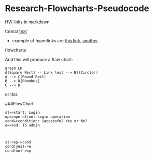# Research-Flowcharts-Pseudocode
HW 
links in markdown

 

format [text](link)
* example of hyperlinks are [this link](www.stackoverflow.com), [another](www.google.com)

 


flowcharts

 

And this will produce a flow chart:

 

```mermaid
graph LR
A[Square Rect] -- Link text --> B((Circle))
A --> C(Round Rect)
B --> D{Rhombus}
C --> D
```

 


or this

 

###FlowChart

 

```flow
st=>start: Login
op=>operation: Login operation
cond=>condition: Successful Yes or No?
e=>end: To admin

 

st->op->cond
cond(yes)->e
cond(no)->op
```
